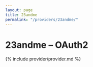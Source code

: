 ```yaml
---
layout: page
title: 23andme
permalink: "/providers/23andme/"
---
```

# 23andme – OAuth2

{% include provider/provider.md %}

